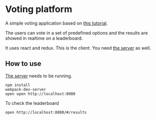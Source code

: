 # Voting platform

A simple voting application based on [this tutorial](http://teropa.info/blog/2015/09/10/full-stack-redux-tutorial.html).

The users can vote in a set of predefined options and the results are showed in realtime on a leaderboard.

It uses react and redux. This is the client. You need [the server](https://github.com/luisbebop/voting-server) as well.

## How to use

[The server](https://github.com/luisbebop/voting-server#how-to-use) needs to be running.

```
npm install
webpack-dev-server
open open http://localhost:8080
```

To check the leaderboard

```
open http://localhost:8080/#/results
```